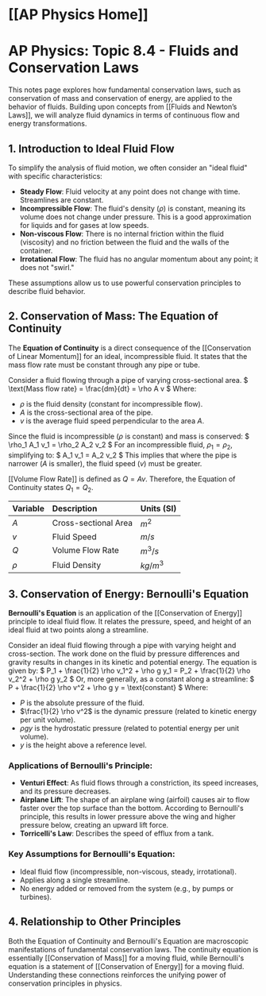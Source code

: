 # [[AP Physics Home]]
# AP Physics: Topic 8.4 - Fluids and Conservation Laws

This notes page explores how fundamental conservation laws, such as conservation of mass and conservation of energy, are applied to the behavior of fluids. Building upon concepts from [[Fluids and Newton’s Laws]], we will analyze fluid dynamics in terms of continuous flow and energy transformations.

## 1. Introduction to Ideal Fluid Flow

To simplify the analysis of fluid motion, we often consider an "ideal fluid" with specific characteristics:

*   **Steady Flow**: Fluid velocity at any point does not change with time. Streamlines are constant.
*   **Incompressible Flow**: The fluid's density ($\rho$) is constant, meaning its volume does not change under pressure. This is a good approximation for liquids and for gases at low speeds.
*   **Non-viscous Flow**: There is no internal friction within the fluid (viscosity) and no friction between the fluid and the walls of the container.
*   **Irrotational Flow**: The fluid has no angular momentum about any point; it does not "swirl."

These assumptions allow us to use powerful conservation principles to describe fluid behavior.

## 2. Conservation of Mass: The Equation of Continuity

The **Equation of Continuity** is a direct consequence of the [[Conservation of Linear Momentum]] for an ideal, incompressible fluid. It states that the mass flow rate must be constant through any pipe or tube.

Consider a fluid flowing through a pipe of varying cross-sectional area.
$ \text{Mass flow rate} = \frac{dm}{dt} = \rho A v $
Where:
*   $\rho$ is the fluid density (constant for incompressible flow).
*   $A$ is the cross-sectional area of the pipe.
*   $v$ is the average fluid speed perpendicular to the area $A$.

Since the fluid is incompressible ($\rho$ is constant) and mass is conserved:
$ \rho_1 A_1 v_1 = \rho_2 A_2 v_2 $
For an incompressible fluid, $\rho_1 = \rho_2$, simplifying to:
$ A_1 v_1 = A_2 v_2 $
This implies that where the pipe is narrower ($A$ is smaller), the fluid speed ($v$) must be greater.

[[Volume Flow Rate]] is defined as $Q = Av$. Therefore, the Equation of Continuity states $Q_1 = Q_2$.

| Variable | Description                  | Units (SI) |
| :------- | :--------------------------- | :--------- |
| $A$      | Cross-sectional Area         | $m^2$      |
| $v$      | Fluid Speed                  | $m/s$      |
| $Q$      | Volume Flow Rate             | $m^3/s$    |
| $\rho$   | Fluid Density                | $kg/m^3$   |

## 3. Conservation of Energy: Bernoulli's Equation

**Bernoulli's Equation** is an application of the [[Conservation of Energy]] principle to ideal fluid flow. It relates the pressure, speed, and height of an ideal fluid at two points along a streamline.

Consider an ideal fluid flowing through a pipe with varying height and cross-section. The work done on the fluid by pressure differences and gravity results in changes in its kinetic and potential energy.
The equation is given by:
$ P_1 + \frac{1}{2} \rho v_1^2 + \rho g y_1 = P_2 + \frac{1}{2} \rho v_2^2 + \rho g y_2 $
Or, more generally, as a constant along a streamline:
$ P + \frac{1}{2} \rho v^2 + \rho g y = \text{constant} $
Where:
*   $P$ is the absolute pressure of the fluid.
*   $\frac{1}{2} \rho v^2$ is the dynamic pressure (related to kinetic energy per unit volume).
*   $\rho g y$ is the hydrostatic pressure (related to potential energy per unit volume).
*   $y$ is the height above a reference level.

### Applications of Bernoulli's Principle:
*   **Venturi Effect**: As fluid flows through a constriction, its speed increases, and its pressure decreases.
*   **Airplane Lift**: The shape of an airplane wing (airfoil) causes air to flow faster over the top surface than the bottom. According to Bernoulli's principle, this results in lower pressure above the wing and higher pressure below, creating an upward lift force.
*   **Torricelli's Law**: Describes the speed of efflux from a tank.

### Key Assumptions for Bernoulli's Equation:
*   Ideal fluid flow (incompressible, non-viscous, steady, irrotational).
*   Applies along a single streamline.
*   No energy added or removed from the system (e.g., by pumps or turbines).

## 4. Relationship to Other Principles

Both the Equation of Continuity and Bernoulli's Equation are macroscopic manifestations of fundamental conservation laws. The continuity equation is essentially [[Conservation of Mass]] for a moving fluid, while Bernoulli's equation is a statement of [[Conservation of Energy]] for a moving fluid. Understanding these connections reinforces the unifying power of conservation principles in physics.